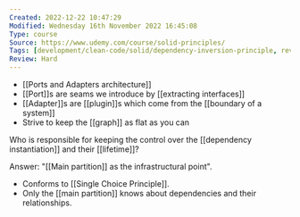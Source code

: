 ```yaml
---
Created: 2022-12-22 10:47:29
Modified: Wednesday 16th November 2022 16:45:08
Type: course
Source: https://www.udemy.com/course/solid-principles/
Tags: [development/clean-code/solid/dependency-inversion-principle, review]
Review: Hard
---
```


- [[Ports and Adapters architecture]]
- [[Port]]s are seams we introduce by [[extracting interfaces]]
- [[Adapter]]s are [[plugin]]s which come from the [[boundary of a system]]
- Strive to keep the [[graph]] as flat as you can

Who is responsible for keeping the control over the [[dependency instantiation]] and their
[[lifetime]]?

Answer: "[[Main partition]] as the infrastructural point".

- Conforms to [[Single Choice Principle]].
- Only the [[main partition]] knows about dependencies and their relationships.